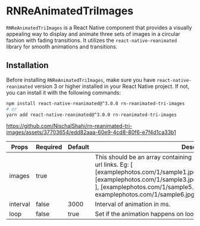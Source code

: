 # RNReAnimatedTriImages

`RNReAnimatedTriImages` is a React Native component that provides a visually appealing way to display and animate three sets of images in a circular fashion with fading transitions. It utilizes the `react-native-reanimated` library for smooth animations and transitions.

## Installation

Before installing `RNReAnimatedTriImages`, make sure you have `react-native-reanimated` version 3 or higher installed in your React Native project. If not, you can install it with the following commands:

```bash
npm install react-native-reanimated@^3.0.0 rn-reanimated-tri-images
# or
yarn add react-native-reanimated@^3.0.0 rn-reanimated-tri-images

```

https://github.com/NischalShahi/rn-reanimated-tri-images/assets/37703654/edd82aaa-60e9-4cd8-80f6-e7f4d1ca33b1

| Props    | Required | Default | Description                                                                                                                                                                                                                                                                                           |
| -------- | -------- | ------- | ----------------------------------------------------------------------------------------------------------------------------------------------------------------------------------------------------------------------------------------------------------------------------------------------------- |
| images   | true     |         | This should be an array containing 3 arrays with equal number of images url links. Eg: [ [examplephotos.com/1/sample1.jpg,examplephotos.com/1/sample2.jpg], [examplephotos.com/1/sample3.jpg, examplephotos.com/1/sample4.jpg ], [examplephotos.com/1/sample5.jpg, examplephotos.com/1/sample6.jpg] ] |
| interval | false    | 3000    | Interval of animation in ms.                                                                                                                                                                                                                                                                          |
| loop     | false    | true    | Set if the animation happens on loop or only once.                                                                                                                                                                                                                                                    |
